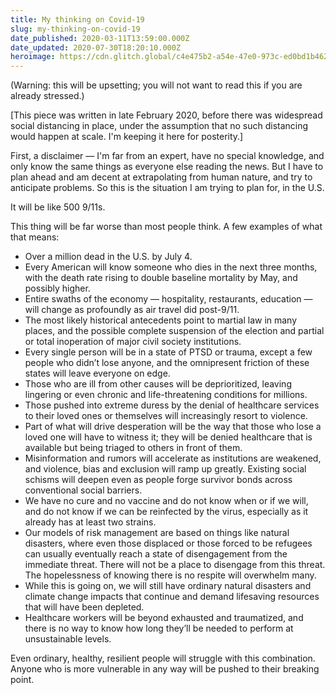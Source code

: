 ```yaml
---
title: My thinking on Covid-19
slug: my-thinking-on-covid-19
date_published: 2020-03-11T13:59:00.000Z
date_updated: 2020-07-30T18:20:10.000Z
heroimage: https://cdn.glitch.global/c4e475b2-a54e-47e0-973c-ed0bd1b46262/dark-clouds.jpeg?v=1669584026331
---
```


(Warning: this will be upsetting; you will not want to read this if you are already stressed.)

[This piece was written in late February 2020, before there was widespread social distancing in place, under the assumption that no such distancing would happen at scale. I'm keeping it here for posterity.]

First, a disclaimer — I'm far from an expert, have no special knowledge, and only know the same things as everyone else reading the news. But I have to plan ahead and am decent at extrapolating from human nature, and try to anticipate problems. So this is the situation I am trying to plan for, in the U.S.

It will be like 500 9/11s. 

This thing will be far worse than most people think. A few examples of what that means:

- Over a million dead in the U.S. by July 4.
- Every American will know someone who dies in the next three months, with the death rate rising to double baseline mortality by May, and possibly higher.
- Entire swaths of the economy — hospitality, restaurants, education — will change as profoundly as air travel did post-9/11.
- The most likely historical antecedents point to martial law in many places, and the possible complete suspension of the election and partial or total inoperation of major civil society institutions.
- Every single person will be in a state of PTSD or trauma, except a few people who didn’t lose anyone, and the omnipresent friction of these states will leave everyone on edge.
- Those who are ill from other causes will be deprioritized, leaving lingering or even chronic and life-threatening conditions for millions.
- Those pushed into extreme duress by the denial of healthcare services to their loved ones or themselves will increasingly resort to violence.
- Part of what will drive desperation will be the way that those who lose a loved one will have to witness it; they will be denied healthcare that is available but being triaged to others in front of them.
- Misinformation and rumors will accelerate as institutions are weakened, and violence, bias and exclusion will ramp up greatly. Existing social schisms will deepen even as people forge survivor bonds across conventional social barriers.
- We have no cure and no vaccine and do not know when or if we will, and do not know if we can be reinfected by the virus, especially as it already has at least two strains.
- Our models of risk management are based on things like natural disasters, where even those displaced or those forced to be refugees can usually eventually reach a state of disengagement from the immediate threat. There will not be a place to disengage from this threat. The hopelessness of knowing there is no respite will overwhelm many.
- While this is going on, we will still have ordinary natural disasters and climate change impacts that continue and demand lifesaving resources that will have been depleted.
- Healthcare workers will be beyond exhausted and traumatized, and there is no way to know how long they’ll be needed to perform at unsustainable levels.

Even ordinary, healthy, resilient people will struggle with this combination. Anyone who is more vulnerable in any way will be pushed to their breaking point.
